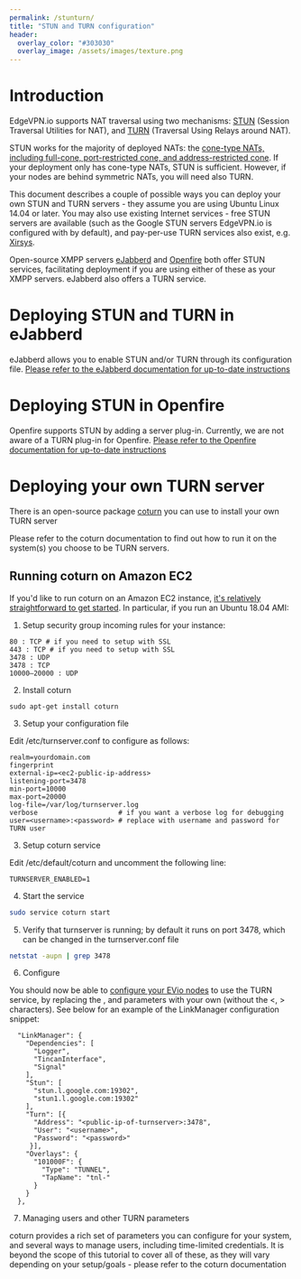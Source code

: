 ```yaml
---
permalink: /stunturn/
title: "STUN and TURN configuration"
header:
  overlay_color: "#303030"
  overlay_image: /assets/images/texture.png
---
```


# Introduction

EdgeVPN.io supports NAT traversal using two mechanisms: [STUN](https://en.wikipedia.org/wiki/STUN) (Session Traversal Utilities for NAT), and [TURN](https://en.wikipedia.org/wiki/Traversal_Using_Relays_around_NAT) (Traversal Using Relays around NAT). 

STUN works for the majority of deployed NATs: the [cone-type NATs, including full-cone, port-restricted cone, and address-restricted cone](https://en.wikipedia.org/wiki/Network_address_translation). If your deployment only has cone-type NATs, STUN is sufficient. However, if your nodes are behind symmetric NATs, you will need also TURN.

This document describes a couple of possible ways you can deploy your own STUN and TURN servers - they assume you are using Ubuntu Linux 14.04 or later. You may also use existing Internet services - free STUN servers are available (such as the Google STUN servers EdgeVPN.io is configured with by default), and pay-per-use TURN services also exist, e.g. [Xirsys](http://www.xirsys.com).

Open-source XMPP servers [eJabberd](https://www.ejabberd.im/) and [Openfire](https://www.igniterealtime.org/projects/openfire/) both offer STUN services, facilitating deployment if you are using either of these as your XMPP servers. eJabberd also offers a TURN service.

# Deploying STUN and TURN in eJabberd

eJabberd allows you to enable STUN and/or TURN through its configuration file. [Please refer to the eJabberd documentation for up-to-date instructions](https://docs.ejabberd.im/admin/configuration/listen/#ejabberd-stun-1)

# Deploying STUN in Openfire

Openfire supports STUN by adding a server plug-in. Currently, we are not aware of a TURN plug-in for Openfire. [Please refer to the Openfire documentation for up-to-date instructions](https://www.igniterealtime.org/projects/openfire/plugins/1.2.2/stunserver/readme.html)

# Deploying your own TURN server

There is an open-source package [coturn](https://github.com/coturn/coturn) you can use to install your own TURN server

Please refer to the coturn documentation to find out how to run it on the system(s) you choose to be TURN servers. 

## Running coturn on Amazon EC2

If you'd like to run coturn on an Amazon EC2 instance, [it's relatively straightforward to get started](https://medium.com/@omidborjian/setup-your-own-turn-stun-signal-relay-server-on-aws-ec2-78a8bfcb71c3). In particular, if you run an Ubuntu 18.04 AMI:

1. Setup security group incoming rules for your instance:

```
80 : TCP # if you need to setup with SSL
443 : TCP # if you need to setup with SSL
3478 : UDP
3478 : TCP
10000–20000 : UDP
```

2. Install coturn

```
sudo apt-get install coturn
```

3. Setup your configuration file

Edit /etc/turnserver.conf to configure as follows:

```
realm=yourdomain.com
fingerprint
external-ip=<ec2-public-ip-address>
listening-port=3478
min-port=10000
max-port=20000
log-file=/var/log/turnserver.log
verbose                    # if you want a verbose log for debugging
user=<username>:<password> # replace with username and password for TURN user
```

3. Setup coturn service

Edit /etc/default/coturn and uncomment the following line:

```
TURNSERVER_ENABLED=1
```

4. Start the service

```bash
sudo service coturn start
```

5. Verify that turnserver is running; by default it runs on port 3478, which can be changed in the turnserver.conf file

```bash
netstat -aupn | grep 3478
```
  
6. Configure

You should now be able to [configure your EVio nodes](/configfile) to use the TURN service, by replacing the <public-ip-of-turnserver>, <username> and <password> parameters with your own (without the <, > characters). See below for an example of the LinkManager configuration snippet:

```
  "LinkManager": {
    "Dependencies": [
      "Logger",
      "TincanInterface",
      "Signal"
    ],
    "Stun": [
      "stun.l.google.com:19302",
      "stun1.l.google.com:19302"
    ],
    "Turn": [{
      "Address": "<public-ip-of-turnserver>:3478",
      "User": "<username>",
      "Password": "<password>"
     }],
    "Overlays": {
      "101000F": {
        "Type": "TUNNEL",
        "TapName": "tnl-"
      }
    }
  },
```

7. Managing users and other TURN parameters

coturn provides a rich set of parameters you can configure for your system, and several ways to manage users, including time-limited credentials. It is beyond the scope of this tutorial to cover all of these, as they will vary depending on your setup/goals - please refer to the coturn documentation

